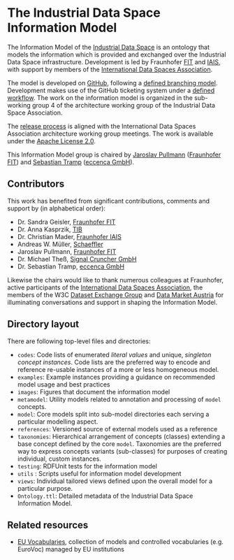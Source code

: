 # The Industrial Data Space Information Model

The Information Model of the [Industrial Data Space](https://industrialdataspace.org) is an ontology that models the information which is provided and exchanged over
the Industrial Data Space infrastructure. Development is led by Fraunhofer [FIT](https://www.fit.fraunhofer.de/en) and [IAIS](https://www.iais.fraunhofer.de/en), with support by members of the [International Data Spaces Association](https://www.internationaldataspaces.org/).

The model is developed on [GitHub](https://github.com/IndustrialDataSpace/InformationModel), following a [defined branching model](CONTRIBUTING.md). Development makes use of
the GitHub ticketing system under a [defined workflow](images/Issue_Lifecycle.jpg). The work on the information model is organized in the sub-working group 4 of the architecture 
working group of the Industrial Data Space Association.

The [release process](images/Release_process.jpg) is aligned with the International Data Spaces Association architecture
working group meetings. The work is available under the [Apache License 2.0](https://github.com/IndustrialDataSpace/InformationModel/blob/master/LICENSE).

This Information Model group is chaired by [Jaroslav Pullmann](https://github.com/jpullmann) ([Fraunhofer FIT](https://www.fit.fraunhofer.de/)) and [Sebastian Tramp](https://sebastian.tramp.name) ([eccenca GmbH](https://www.eccenca.com)).

## Contributors

This work has benefited from significant contributions, comments and support by (in alphabetical order):

- Dr. Sandra Geisler, [Fraunhofer FIT](https://www.fit.fraunhofer.de/en)
- Dr. Anna Kasprzik, [TIB](https://www.tib.eu/en)
- Dr. Christian Mader, [Fraunhofer IAIS](https://www.iais.fraunhofer.de/en)
- Andreas W. Müller, [Schaeffler](https://www.schaeffler.de/content.schaeffler.de/en/)
- Jaroslav Pullmann, [Fraunhofer FIT](https://www.fit.fraunhofer.de/en)
- Dr. Michael Theß, [Signal Cruncher GmbH](https://signal-cruncher.com/)
- Dr. Sebastian Tramp, [eccenca GmbH](https://www.eccenca.com)

Likewise the chairs would like to thank numerous colleagues at Fraunhofer, active participants of the
[International Data Spaces Association](https://www.internationaldataspaces.org/en/), the members of the
W3C [Dataset Exchange Group](https://www.w3.org/2017/dxwg/wiki/Main_Page) and [Data Market Austria](https://datamarket.at/en/) for
illuminating conversations and support in shaping the Information Model.

## Directory layout

There are following top-level files and directories:

- `codes`: Code lists of enumerated *literal values* and unique, *singleton concept instances*. Code lists are the preferred way to encode and reference re-usable instances of a more or less homogeneous model.
- `examples`: Example instances providing a guidance on recommended model usage and best practices
- `images`: Figures that document the information model
- `metamodel`: Utility models related to annotation and processing of `model` concepts.
- `model`: Core models split into sub-model directories each serving a particular modelling aspect.
- `references`: Versioned source of external models used as a reference
- `taxonomies`: Hierarchical arrangement of concepts (classes) extending a base concept defined by the core `model`. Taxonomies are the preferred way to express concepts variants (sub-classes) for purposes of creating individual, custom instances.
- `testing`: RDFUnit tests for the information model
- `utils` : Scripts useful for information model development
- `views`: Individual tailored views defined upon the overall model for a particular purpose.
- `Ontology.ttl`: Detailed metadata of the Industrial Data Space Information Model.

## Related resources
- [EU Vocabularies](https://publications.europa.eu/en/web/eu-vocabularies/models), collection of models and controlled vocabularies (e.g. EuroVoc) managed by EU institutions
